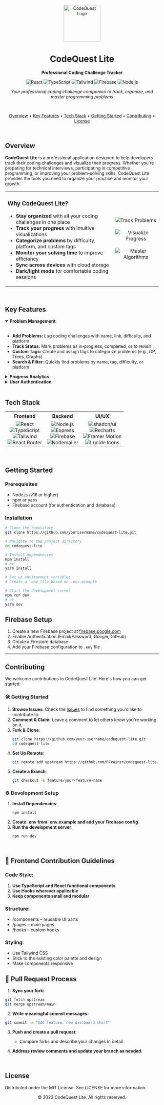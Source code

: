 <div align="center">
  <img src="https://hebbkx1anhila5yf.public.blob.vercel-storage.com/codequest-hGZU6XF66gE046NO319bcuhZwsKxdG.png" alt="CodeQuest Logo" width="120" />
  
  <h1>CodeQuest Lite</h1>
  
  <p align="center">
    <b>Professional Coding Challenge Tracker</b>
  </p>

  <p align="center">
    <img src="https://img.shields.io/badge/React-61DAFB?style=flat-square&logo=react&logoColor=black" alt="React" />
    <img src="https://img.shields.io/badge/TypeScript-3178C6?style=flat-square&logo=typescript&logoColor=white" alt="TypeScript" />
    <img src="https://img.shields.io/badge/Tailwind-38B2AC?style=flat-square&logo=tailwind-css&logoColor=white" alt="Tailwind" />
    <img src="https://img.shields.io/badge/Firebase-FFCA28?style=flat-square&logo=firebase&logoColor=black" alt="Firebase" />
    <img src="https://img.shields.io/badge/Node.js-339933?style=flat-square&logo=node.js&logoColor=white" alt="Node.js" />
  </p>
  
  <p align="center">
    <i>Your professional coding challenge companion to track, organize, and master programming problems</i>
  </p>
</div>

<br/>

<p align="center">
  <a href="#overview">Overview</a> •
  <a href="#key-features">Key Features</a> •
  <a href="#tech-stack">Tech Stack</a> •
  <a href="#getting-started">Getting Started</a> •
  <a href="#contributing">Contributing</a> •
  <a href="./LICENSE">License</a>
</p>

<br/>

## Overview

**CodeQuest Lite** is a professional application designed to help developers track their coding challenges and visualize their progress. Whether you're preparing for technical interviews, participating in competitive programming, or improving your problem-solving skills, CodeQuest Lite provides the tools you need to organize your practice and monitor your growth.

<div align="center">
  <table>
    <tr>
      <td width="70%">
        <h3>Why CodeQuest Lite?</h3>
        <ul>
          <li><b>Stay organized</b> with all your coding challenges in one place</li>
          <li><b>Track your progress</b> with intuitive visualizations</li>
          <li><b>Categorize problems</b> by difficulty, platform, and custom tags</li>
          <li><b>Monitor your solving time</b> to improve efficiency</li>
          <li><b>Sync across devices</b> with cloud storage</li>
          <li><b>Dark/light mode</b> for comfortable coding sessions</li>
        </ul>
      </td>
      <td width="30%" align="center">
        <img src="https://img.shields.io/badge/Track-Problems-6366F1?style=for-the-badge" alt="Track Problems" /><br/><br/>
        <img src="https://img.shields.io/badge/Visualize-Progress-22C55E?style=for-the-badge" alt="Visualize Progress" /><br/><br/>
        <img src="https://img.shields.io/badge/Master-Algorithms-F97316?style=for-the-badge" alt="Master Algorithms" />
      </td>
    </tr>
  </table>
</div>

<br/>

## Key Features

<details open>
  <summary><b>Problem Management</b></summary>
  <br/>
  <ul>
    <li><b>Add Problems:</b> Log coding challenges with name, link, difficulty, and platform</li>
    <li><b>Track Status:</b> Mark problems as in-progress, completed, or to revisit</li>
    <li><b>Custom Tags:</b> Create and assign tags to categorize problems (e.g., DP, Trees, Graphs)</li>
    <li><b>Search & Filter:</b> Quickly find problems by name, tag, difficulty, or platform</li>
  </ul>
</details>

<details>
  <summary><b>Progress Analytics</b></summary>
  <br/>
  <ul>
    <li><b>Dashboard:</b> Get an overview of your problem-solving journey</li>
    <li><b>Completion Charts:</b> Visualize solved problems by difficulty and category</li>
    <li><b>Streaks:</b> Maintain and visualize your daily problem-solving streaks</li>
  </ul>
</details>

<details>
  <summary><b>User Authentication</b></summary>
  <br/>
  <ul>
    <li><b>Multiple Sign-in Options:</b> Email/password, Google, or GitHub authentication</li>
    <li><b>Profile Management:</b> Customize your profile with avatar and preferences</li>
    <li><b>Secure Storage:</b> Your data is securely stored in Firebase</li>
  </ul>
</details>

<br/>

## Tech Stack

<div align="center">
  <table>
    <tr>
      <th align="center">Frontend</th>
      <th align="center">Backend</th>
      <th align="center">UI/UX</th>
    </tr>
    <tr>
      <td align="center">
        <img src="https://img.shields.io/badge/React-61DAFB?style=flat-square&logo=react&logoColor=black" alt="React" /><br/>
        <img src="https://img.shields.io/badge/TypeScript-3178C6?style=flat-square&logo=typescript&logoColor=white" alt="TypeScript" /><br/>
        <img src="https://img.shields.io/badge/Tailwind-38B2AC?style=flat-square&logo=tailwind-css&logoColor=white" alt="Tailwind" /><br/>
        <img src="https://img.shields.io/badge/React_Router-CA4245?style=flat-square&logo=react-router&logoColor=white" alt="React Router" />
      </td>
      <td align="center">
        <img src="https://img.shields.io/badge/Node.js-339933?style=flat-square&logo=node.js&logoColor=white" alt="Node.js" /><br/>
        <img src="https://img.shields.io/badge/Express-000000?style=flat-square&logo=express&logoColor=white" alt="Express" /><br/>
        <img src="https://img.shields.io/badge/Firebase-FFCA28?style=flat-square&logo=firebase&logoColor=black" alt="Firebase" /><br/>
        <img src="https://img.shields.io/badge/Nodemailer-0078D4?style=flat-square&logo=nodemailer&logoColor=white" alt="Nodemailer" />
      </td>
      <td align="center">
        <img src="https://img.shields.io/badge/shadcn/ui-000000?style=flat-square&logo=shadcnui&logoColor=white" alt="shadcn/ui" /><br/>
        <img src="https://img.shields.io/badge/Recharts-22B5BF?style=flat-square&logo=recharts&logoColor=white" alt="Recharts" /><br/>
        <img src="https://img.shields.io/badge/Framer_Motion-0055FF?style=flat-square&logo=framer&logoColor=white" alt="Framer Motion" /><br/>
        <img src="https://img.shields.io/badge/Lucide_Icons-000000?style=flat-square&logo=lucide&logoColor=white" alt="Lucide Icons" />
      </td>
    </tr>
  </table>
</div>

<br/>

## Getting Started

### Prerequisites

- Node.js (v16 or higher)
- npm or yarn
- Firebase account (for authentication and database)

### Installation

<div align="left">
  
  ```bash
  # Clone the repository
  git clone https://github.com/yourusername/codequest-lite.git

  # Navigate to the project directory
  cd codequest-lite

  # Install dependencies
  npm install
  # or
  yarn install

  # Set up environment variables
  # Create a .env file based on .env.example

  # Start the development server
  npm run dev
  # or
  yarn dev
```
## Firebase Setup

1. Create a new Firebase project at [firebase.google.com](https://firebase.google.com)
2. Enable Authentication (Email/Password, Google, GitHub)
3. Create a Firestore database
4. Add your Firebase configuration to `.env` file

---

## Contributing

We welcome contributions to CodeQuest Lite! Here's how you can get started:

### 🛠 Getting Started

1. **Browse Issues**: Check the [Issues](https://github.com/yourusername/codequest-lite/issues) to find something you'd like to contribute to.
2. **Comment & Claim**: Leave a comment to let others know you're working on it.
3. **Fork & Clone**:
   ```bash
   git clone https://github.com/your-username/codequest-lite.git
   cd codequest-lite
   ```
4. **Set Up Remote**:
   ```bash
   git remote add upstream https://github.com/R7rainzr/codequest-lite.git
   ```
5. **Create a Branch**:
   ```bash
   git checkout -b feature/your-feature-name
   ```
### ⚙️ Development Setup

1. **Install Dependencies**:
   ```bash
   npm install
   ```
2. **Create .env from .env.example and add your Firebase config.**
3. **Run the development server:**
   ```bash
   npm run dev
   ```
<br/>
   
## 🎨 Frontend Contribution Guidelines
### Code Style:

1. **Use TypeScript and React functional components**
2. **Use Hooks wherever applicable**
3. **Keep components small and modular**

### Structure:
<ul>
<li> /components – reusable UI parts</li>
<li> /pages – main pages</li>
<li> /hooks – custom hooks</li>
</ul>

### Styling:
<ul>
<li>Use Tailwind CSS</li>
<li>Stick to the existing color palette and design</li>
<li>Make components responsive </li>
</ul>

## 🔁 Pull Request Process
1. **Sync your fork:**

  ```bash
  git fetch upstream
  git merge upstream/main
  ```
2. **Write meaningful commit messages:**
  ```bash
  git commit -m "Add feature: new dashboard chart"
  ```
3. **Push and create a pull request:**
    <ul>
      <li>Compare forks and describe your changes in detail</li>
    </ul>

4. **Address review comments and update your branch as needed.**
<br />

## License
Distributed under the MIT License. See LICENSE for more information.

<div align="center"> 
  <p>© 2023 CodeQuest Lite. All rights reserved.</p> 
</div>
